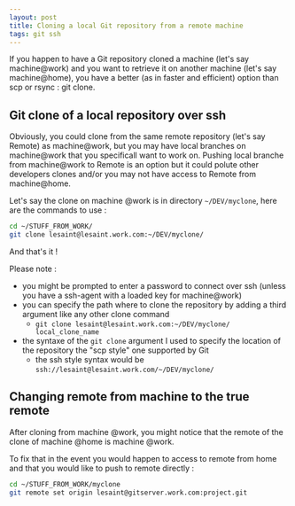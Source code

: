 ```yaml
---
layout: post
title: Cloning a local Git repository from a remote machine
tags: git ssh
---
```


If you happen to have a Git repository cloned a machine (let's say machine@work) and you want to retrieve it on another machine (let's say machine@home), you have a better (as in faster and efficient) option than scp or rsync : git clone.

## Git clone of a local repository over ssh

Obviously, you could clone from the same remote repository (let's say Remote) as machine@work, but you may have local branches on machine@work that you specificall want to work on.
Pushing local branche from machine@work to Remote is an option but it could polute other developers clones and/or you may not have access to Remote from machine@home.

Let's say the clone on machine @work is in directory `~/DEV/myclone`, here are the commands to use :

```sh
cd ~/STUFF_FROM_WORK/
git clone lesaint@lesaint.work.com:~/DEV/myclone/
```

And that's it !

Please note :
* you might be prompted to enter a password to connect over ssh (unless you have a ssh-agent with a loaded key for machine@work)
* you can specify the path where to clone the repository by adding a third argument like any other clone command
    - `git clone lesaint@lesaint.work.com:~/DEV/myclone/ local_clone_name`
* the syntaxe of the `git clone` argument I used to specify the location of the repository the "scp style" one supported by Git
    - the ssh style syntax would be `ssh://lesaint@lesaint.work.com/~/DEV/myclone/`

## Changing remote from machine to the true remote

After cloning from machine @work, you might notice that the remote of the clone of machine @home is machine @work.

To fix that in the event you would happen to access to remote from home and that you would like to push to remote directly :

```sh
cd ~/STUFF_FROM_WORK/myclone
git remote set origin lesaint@gitserver.work.com:project.git
```
